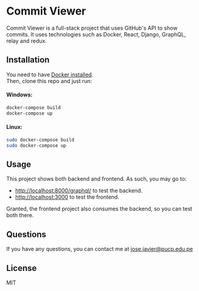 # Commit Viewer

Commit Viewer is a full-stack project that uses GitHub's API to show commits. It uses technologies such as Docker, React, Django, GraphQL, relay and redux.

## Installation

You need to have [Docker installed](https://www.docker.com/get-started).  
Then, clone this repo and just run:

#### Windows:

```bash
docker-compose build
docker-compose up
```

#### Linux:

```bash
sudo docker-compose build
sudo docker-compose up
```

## Usage

This project shows both backend and frontend. As such, you may go to:

- [http://localhost:8000/graphql/](http://localhost:8000/graphql/) to test the backend.
- [http://localhost:3000](http://localhost:3000) to test the frontend.

Granted, the frontend project also consumes the backend, so you can test both there.

## Questions

If you have any questions, you can contact me at jose.javier@pucp.edu.pe

## License

MIT
